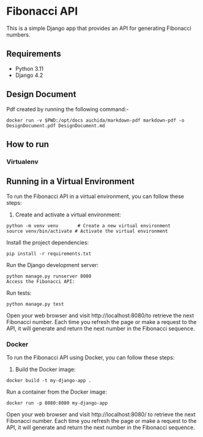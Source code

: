 # Fibonacci API

This is a simple Django app that provides an API for generating Fibonacci numbers.

## Requirements

- Python 3.11
- Django 4.2

## Design Document
Pdf created by running the following command:-

`docker run -v $PWD:/opt/docs auchida/markdown-pdf markdown-pdf -o DesignDocument.pdf DesignDocument.md`


## How to run

### Virtualenv

## Running in a Virtual Environment

To run the Fibonacci API in a virtual environment, you can follow these steps:

1. Create and activate a virtual environment:

```shell
python -m venv venv       # Create a new virtual environment
source venv/bin/activate # Activate the virtual environment

```

Install the project dependencies:

```shell
pip install -r requirements.txt
```

Run the Django development server:

```shell
python manage.py runserver 8080
Access the Fibonacci API:
```

Run tests:

```shell
python manage.py test
```

Open your web browser and visit http://localhost:8080/to retrieve the next Fibonacci number. Each time you refresh the page or make a request to the API, it will generate and return the next number in the Fibonacci sequence.

### Docker

To run the Fibonacci API using Docker, you can follow these steps:

1. Build the Docker image:

```shell
docker build -t my-django-app .
```

Run a container from the Docker image:

```shell
docker run -p 8080:8080 my-django-app
```

Open your web browser and visit http://localhost:8080/ to retrieve the next Fibonacci number. Each time you refresh the page or make a request to the API, it will generate and return the next number in the Fibonacci sequence.
